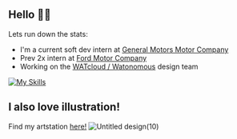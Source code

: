 ## Hello 👋👋
Lets run down the stats:
- I'm a current soft dev intern at [General Motors Motor Company](https://www.gm.com/)
- Prev 2x intern at [Ford Motor Company](https://www.ford.ca/)
- Working on the [WATcloud / Watonomous](https://cloud.watonomous.ca/) design team
  
[![My Skills](https://skillicons.dev/icons?i=cpp,py,kotlin,jenkins)](https://skillicons.dev)

## I also love illustration! 
Find my artstation [here!](https://www.artstation.com/lostherons)
![Untitled design(10)](https://github.com/user-attachments/assets/5a319d7f-c454-435b-9290-1b27ccaa2f2a)


